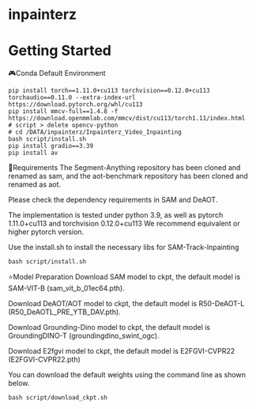 # inpainterz

# Getting Started

🎮Conda Default Environment
```shell
pip install torch==1.11.0+cu113 torchvision==0.12.0+cu113 torchaudio==0.11.0 --extra-index-url https://download.pytorch.org/whl/cu113
pip install mmcv-full==1.4.8 -f https://download.openmmlab.com/mmcv/dist/cu113/torch1.11/index.html
# script > delete opencv-python
# cd /DATA/inpainterz/Inpainterz_Video_Inpainting
bash script/install.sh
pip install gradio==3.39
pip install av
```

📑Requirements
The Segment-Anything repository has been cloned and renamed as sam, and the aot-benchmark repository has been cloned and renamed as aot.

Please check the dependency requirements in SAM and DeAOT.

The implementation is tested under python 3.9, as well as pytorch 1.11.0+cu113 and torchvision 0.12.0+cu113 We recommend equivalent or higher pytorch version.

Use the install.sh to install the necessary libs for SAM-Track-Inpainting

```
bash script/install.sh
```

⭐Model Preparation
Download SAM model to ckpt, the default model is SAM-VIT-B (sam_vit_b_01ec64.pth).

Download DeAOT/AOT model to ckpt, the default model is R50-DeAOT-L (R50_DeAOTL_PRE_YTB_DAV.pth).

Download Grounding-Dino model to ckpt, the default model is GroundingDINO-T (groundingdino_swint_ogc).

Download E2fgvi model to ckpt, the default model is E2FGVI-CVPR22 (E2FGVI-CVPR22.pth)

You can download the default weights using the command line as shown below.

```
bash script/download_ckpt.sh
```
